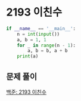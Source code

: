 # 2193 이친수

```python
if __name__ == '__main__':
    n = int(input())
    a, b = 1, 1
    for _ in range(n - 1):
        a, b = b, a + b
    print(a)
```



## 문제 풀이

[백준: 2193 이친수](https://dirmathfl.tistory.com/92)


